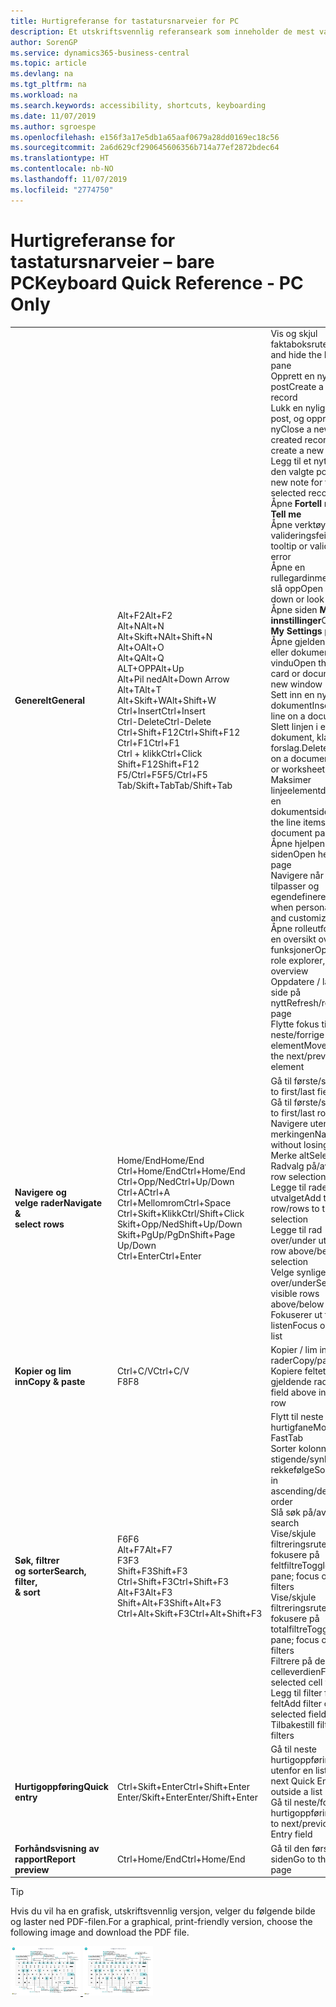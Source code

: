 ```yaml
---
title: Hurtigreferanse for tastatursnarveier for PC
description: Et utskriftsvennlig referanseark som inneholder de mest vanlige tastatursnarveiene for PC-brukere.
author: SorenGP
ms.service: dynamics365-business-central
ms.topic: article
ms.devlang: na
ms.tgt_pltfrm: na
ms.workload: na
ms.search.keywords: accessibility, shortcuts, keyboarding
ms.date: 11/07/2019
ms.author: sgroespe
ms.openlocfilehash: e156f3a17e5db1a65aaf0679a28dd0169ec18c56
ms.sourcegitcommit: 2a6d629cf290645606356b714a77ef2872bdec64
ms.translationtype: HT
ms.contentlocale: nb-NO
ms.lasthandoff: 11/07/2019
ms.locfileid: "2774750"
---
```

# <a name="keyboard-quick-reference---pc-only"></a><span data-ttu-id="d97a5-103">Hurtigreferanse for tastatursnarveier – bare PC</span><span class="sxs-lookup"><span data-stu-id="d97a5-103">Keyboard Quick Reference - PC Only</span></span>

||||  
|----------------|-----------|----------------|
|<span data-ttu-id="d97a5-104">**Generelt**</span><span class="sxs-lookup"><span data-stu-id="d97a5-104">**General**</span></span>|<span data-ttu-id="d97a5-105">Alt+F2</span><span class="sxs-lookup"><span data-stu-id="d97a5-105">Alt+F2</span></span><br /><span data-ttu-id="d97a5-106">Alt+N</span><span class="sxs-lookup"><span data-stu-id="d97a5-106">Alt+N</span></span><br /><span data-ttu-id="d97a5-107">Alt+Skift+N</span><span class="sxs-lookup"><span data-stu-id="d97a5-107">Alt+Shift+N</span></span><br /><span data-ttu-id="d97a5-108">Alt+O</span><span class="sxs-lookup"><span data-stu-id="d97a5-108">Alt+O</span></span><br /><span data-ttu-id="d97a5-109">Alt+Q</span><span class="sxs-lookup"><span data-stu-id="d97a5-109">Alt+Q</span></span><br /><span data-ttu-id="d97a5-110">ALT+OPP</span><span class="sxs-lookup"><span data-stu-id="d97a5-110">Alt+Up</span></span><br /><span data-ttu-id="d97a5-111">Alt+Pil ned</span><span class="sxs-lookup"><span data-stu-id="d97a5-111">Alt+Down Arrow</span></span><br /><span data-ttu-id="d97a5-112">Alt+T</span><span class="sxs-lookup"><span data-stu-id="d97a5-112">Alt+T</span></span><br /><span data-ttu-id="d97a5-113">Alt+Skift+W</span><span class="sxs-lookup"><span data-stu-id="d97a5-113">Alt+Shift+W</span></span><br /><span data-ttu-id="d97a5-114">Ctrl+Insert</span><span class="sxs-lookup"><span data-stu-id="d97a5-114">Ctrl+Insert</span></span><br /><span data-ttu-id="d97a5-115">Ctrl-Delete</span><span class="sxs-lookup"><span data-stu-id="d97a5-115">Ctrl-Delete</span></span><br /><span data-ttu-id="d97a5-116">Ctrl+Shift+F12</span><span class="sxs-lookup"><span data-stu-id="d97a5-116">Ctrl+Shift+F12</span></span><br /><span data-ttu-id="d97a5-117">Ctrl+F1</span><span class="sxs-lookup"><span data-stu-id="d97a5-117">Ctrl+F1</span></span><br /><span data-ttu-id="d97a5-118">Ctrl + klikk</span><span class="sxs-lookup"><span data-stu-id="d97a5-118">Ctrl+Click</span></span><br /><span data-ttu-id="d97a5-119">Shift+F12</span><span class="sxs-lookup"><span data-stu-id="d97a5-119">Shift+F12</span></span><br /><span data-ttu-id="d97a5-120">F5/Ctrl+F5</span><span class="sxs-lookup"><span data-stu-id="d97a5-120">F5/Ctrl+F5</span></span><br /><span data-ttu-id="d97a5-121">Tab/Skift+Tab</span><span class="sxs-lookup"><span data-stu-id="d97a5-121">Tab/Shift+Tab</span></span><br />|<span data-ttu-id="d97a5-122">Vis og skjul faktaboksruten</span><span class="sxs-lookup"><span data-stu-id="d97a5-122">Show and hide the FactBox pane</span></span><br /><span data-ttu-id="d97a5-123">Opprett en ny post</span><span class="sxs-lookup"><span data-stu-id="d97a5-123">Create a new record</span></span><br /><span data-ttu-id="d97a5-124">Lukk en nylig opprettet post, og opprett en ny</span><span class="sxs-lookup"><span data-stu-id="d97a5-124">Close a newly created record and create a new one</span></span><br /><span data-ttu-id="d97a5-125">Legg til et nytt notat for den valgte posten</span><span class="sxs-lookup"><span data-stu-id="d97a5-125">Add a new note for the selected record</span></span><br /><span data-ttu-id="d97a5-126">Åpne **Fortell meg**</span><span class="sxs-lookup"><span data-stu-id="d97a5-126">Open **Tell me**</span></span><br /><span data-ttu-id="d97a5-127">Åpne verktøytips eller valideringsfeil</span><span class="sxs-lookup"><span data-stu-id="d97a5-127">Open tooltip or validation error</span></span><br /><span data-ttu-id="d97a5-128">Åpne en rullegardinmeny eller slå opp</span><span class="sxs-lookup"><span data-stu-id="d97a5-128">Open a drop-down or look up</span></span><br /><span data-ttu-id="d97a5-129">Åpne siden **Mine innstillinger**</span><span class="sxs-lookup"><span data-stu-id="d97a5-129">Open the **My Settings** page</span></span><br /><span data-ttu-id="d97a5-130">Åpne gjeldende kort eller dokument i et nytt vindu</span><span class="sxs-lookup"><span data-stu-id="d97a5-130">Open the current card or document in a new window</span></span><br /><span data-ttu-id="d97a5-131">Sett inn en ny linje i et dokument</span><span class="sxs-lookup"><span data-stu-id="d97a5-131">Insert a new line on a document</span></span><br /><span data-ttu-id="d97a5-132">Slett linjen i et dokument, kladd og forslag.</span><span class="sxs-lookup"><span data-stu-id="d97a5-132">Delete the line on a document, journal, or worksheet</span></span><br /><span data-ttu-id="d97a5-133">Maksimer linjeelementdelen på en dokumentside</span><span class="sxs-lookup"><span data-stu-id="d97a5-133">Maximize the line items part on a document page</span></span><br /><span data-ttu-id="d97a5-134">Åpne hjelpen for siden</span><span class="sxs-lookup"><span data-stu-id="d97a5-134">Open help for the page</span></span><br /><span data-ttu-id="d97a5-135">Navigere når du tilpasser og egendefinerer</span><span class="sxs-lookup"><span data-stu-id="d97a5-135">Navigate when personalizing and customizing</span></span><br /><span data-ttu-id="d97a5-136">Åpne rolleutforskeren, en oversikt over funksjoner</span><span class="sxs-lookup"><span data-stu-id="d97a5-136">Open the role explorer, a feature overview</span></span><br /><span data-ttu-id="d97a5-137">Oppdatere / laste inn side på nytt</span><span class="sxs-lookup"><span data-stu-id="d97a5-137">Refresh/reload page</span></span><br /><span data-ttu-id="d97a5-138">Flytte fokus til neste/forrige element</span><span class="sxs-lookup"><span data-stu-id="d97a5-138">Move focus to the next/previous element</span></span>|
|<span data-ttu-id="d97a5-139">**Navigere og<br />velge rader**</span><span class="sxs-lookup"><span data-stu-id="d97a5-139">**Navigate &<br />select rows**</span></span>| <span data-ttu-id="d97a5-140">Home/End</span><span class="sxs-lookup"><span data-stu-id="d97a5-140">Home/End</span></span><br /><span data-ttu-id="d97a5-141">Ctrl+Home/End</span><span class="sxs-lookup"><span data-stu-id="d97a5-141">Ctrl+Home/End</span></span> <br /><span data-ttu-id="d97a5-142">Ctrl+Opp/Ned</span><span class="sxs-lookup"><span data-stu-id="d97a5-142">Ctrl+Up/Down</span></span><br /><span data-ttu-id="d97a5-143">Ctrl+A</span><span class="sxs-lookup"><span data-stu-id="d97a5-143">Ctrl+A</span></span> <br /><span data-ttu-id="d97a5-144">Ctrl+Mellomrom</span><span class="sxs-lookup"><span data-stu-id="d97a5-144">Ctrl+Space</span></span><br /><span data-ttu-id="d97a5-145">Ctrl+Skift+Klikk</span><span class="sxs-lookup"><span data-stu-id="d97a5-145">Ctrl/Shift+Click</span></span><br /><span data-ttu-id="d97a5-146">Skift+Opp/Ned</span><span class="sxs-lookup"><span data-stu-id="d97a5-146">Shift+Up/Down</span></span><br /><span data-ttu-id="d97a5-147">Skift+PgUp/PgDn</span><span class="sxs-lookup"><span data-stu-id="d97a5-147">Shift+Page Up/Down</span></span><br /><span data-ttu-id="d97a5-148">Ctrl+Enter</span><span class="sxs-lookup"><span data-stu-id="d97a5-148">Ctrl+Enter</span></span>| <span data-ttu-id="d97a5-149">Gå til første/siste felt</span><span class="sxs-lookup"><span data-stu-id="d97a5-149">Go to first/last field</span></span><br /><span data-ttu-id="d97a5-150">Gå til første/siste rad</span><span class="sxs-lookup"><span data-stu-id="d97a5-150">Go to first/last row</span></span><br /><span data-ttu-id="d97a5-151">Navigere uten å tape merkingen</span><span class="sxs-lookup"><span data-stu-id="d97a5-151">Navigate without losing selection</span></span><br /><span data-ttu-id="d97a5-152">Merke alt</span><span class="sxs-lookup"><span data-stu-id="d97a5-152">Select all</span></span><br /><span data-ttu-id="d97a5-153">Radvalg på/av</span><span class="sxs-lookup"><span data-stu-id="d97a5-153">Toggle row selection</span></span><br /> <span data-ttu-id="d97a5-154">Legge til raden(e) i utvalget</span><span class="sxs-lookup"><span data-stu-id="d97a5-154">Add the row/rows to the selection</span></span><br /><span data-ttu-id="d97a5-155">Legge til rad over/under utvalget</span><span class="sxs-lookup"><span data-stu-id="d97a5-155">Add row above/below to selection</span></span><br /><span data-ttu-id="d97a5-156">Velge synlige rader over/under</span><span class="sxs-lookup"><span data-stu-id="d97a5-156">Select visible rows above/below</span></span> <br /><span data-ttu-id="d97a5-157">Fokuserer ut fra listen</span><span class="sxs-lookup"><span data-stu-id="d97a5-157">Focus out of the list</span></span>|
|<span data-ttu-id="d97a5-158">**Kopier og lim inn**</span><span class="sxs-lookup"><span data-stu-id="d97a5-158">**Copy & paste**</span></span>|<span data-ttu-id="d97a5-159">Ctrl+C/V</span><span class="sxs-lookup"><span data-stu-id="d97a5-159">Ctrl+C/V</span></span><br /><span data-ttu-id="d97a5-160">F8</span><span class="sxs-lookup"><span data-stu-id="d97a5-160">F8</span></span>|<span data-ttu-id="d97a5-161">Kopier / lim inn rader</span><span class="sxs-lookup"><span data-stu-id="d97a5-161">Copy/paste rows</span></span><br /><span data-ttu-id="d97a5-162">Kopiere feltet over til gjeldende rad</span><span class="sxs-lookup"><span data-stu-id="d97a5-162">Copy field above into current row</span></span>|
|<span data-ttu-id="d97a5-163">**Søk, filtrer <br />og sorter**</span><span class="sxs-lookup"><span data-stu-id="d97a5-163">**Search, filter, <br />& sort**</span></span>|<span data-ttu-id="d97a5-164">F6</span><span class="sxs-lookup"><span data-stu-id="d97a5-164">F6</span></span><br /><span data-ttu-id="d97a5-165">Alt+F7</span><span class="sxs-lookup"><span data-stu-id="d97a5-165">Alt+F7</span></span><br /><span data-ttu-id="d97a5-166">F3</span><span class="sxs-lookup"><span data-stu-id="d97a5-166">F3</span></span><br /><span data-ttu-id="d97a5-167">Shift+F3</span><span class="sxs-lookup"><span data-stu-id="d97a5-167">Shift+F3</span></span><br /><span data-ttu-id="d97a5-168">Ctrl+Shift+F3</span><span class="sxs-lookup"><span data-stu-id="d97a5-168">Ctrl+Shift+F3</span></span><br /><span data-ttu-id="d97a5-169">Alt+F3</span><span class="sxs-lookup"><span data-stu-id="d97a5-169">Alt+F3</span></span><br /><span data-ttu-id="d97a5-170">Shift+Alt+F3</span><span class="sxs-lookup"><span data-stu-id="d97a5-170">Shift+Alt+F3</span></span><br /><span data-ttu-id="d97a5-171">Ctrl+Alt+Skift+F3</span><span class="sxs-lookup"><span data-stu-id="d97a5-171">Ctrl+Alt+Shift+F3</span></span>|<span data-ttu-id="d97a5-172">Flytt til neste hurtigfane</span><span class="sxs-lookup"><span data-stu-id="d97a5-172">Move to next FastTab</span></span><br /><span data-ttu-id="d97a5-173">Sorter kolonne i stigende/synkende rekkefølge</span><span class="sxs-lookup"><span data-stu-id="d97a5-173">Sort column in ascending/descending order</span></span><br /><span data-ttu-id="d97a5-174">Slå søk på/av</span><span class="sxs-lookup"><span data-stu-id="d97a5-174">Toggle search</span></span><br /><span data-ttu-id="d97a5-175">Vise/skjule filtreringsruten. fokusere på feltfiltre</span><span class="sxs-lookup"><span data-stu-id="d97a5-175">Toggle filter pane; focus on field filters</span></span><br /><span data-ttu-id="d97a5-176">Vise/skjule filtreringsruten; fokusere på totalfiltre</span><span class="sxs-lookup"><span data-stu-id="d97a5-176">Toggle filter pane; focus on totals filters</span></span><br /><span data-ttu-id="d97a5-177">Filtrere på den valgte celleverdien</span><span class="sxs-lookup"><span data-stu-id="d97a5-177">Filter on selected cell value</span></span><br /><span data-ttu-id="d97a5-178">Legg til filter for valgt felt</span><span class="sxs-lookup"><span data-stu-id="d97a5-178">Add filter on selected field</span></span><br /><span data-ttu-id="d97a5-179">Tilbakestill filtre</span><span class="sxs-lookup"><span data-stu-id="d97a5-179">Reset filters</span></span>|
|<span data-ttu-id="d97a5-180">**Hurtigoppføring**</span><span class="sxs-lookup"><span data-stu-id="d97a5-180">**Quick entry**</span></span>|<span data-ttu-id="d97a5-181">Ctrl+Skift+Enter</span><span class="sxs-lookup"><span data-stu-id="d97a5-181">Ctrl+Shift+Enter</span></span><br /><span data-ttu-id="d97a5-182">Enter/Skift+Enter</span><span class="sxs-lookup"><span data-stu-id="d97a5-182">Enter/Shift+Enter</span></span>|<span data-ttu-id="d97a5-183">Gå til neste hurtigoppføringsfelt utenfor en liste</span><span class="sxs-lookup"><span data-stu-id="d97a5-183">Go to next Quick Entry field outside a list</span></span><br /><span data-ttu-id="d97a5-184">Gå til neste/forrige hurtigoppføringsfelt</span><span class="sxs-lookup"><span data-stu-id="d97a5-184">Go to next/previous Quick Entry field</span></span>|
|<span data-ttu-id="d97a5-185">**Forhåndsvisning av rapport**</span><span class="sxs-lookup"><span data-stu-id="d97a5-185">**Report preview**</span></span>|<span data-ttu-id="d97a5-186">Ctrl+Home/End</span><span class="sxs-lookup"><span data-stu-id="d97a5-186">Ctrl+Home/End</span></span>|<span data-ttu-id="d97a5-187">Gå til den første/siste siden</span><span class="sxs-lookup"><span data-stu-id="d97a5-187">Go to the first/last page</span></span>|

> [!TIP]
> <span data-ttu-id="d97a5-188">Hvis du vil ha en grafisk, utskriftsvennlig versjon, velger du følgende bilde og laster ned PDF-filen.</span><span class="sxs-lookup"><span data-stu-id="d97a5-188">For a graphical, print-friendly version, choose the following image and download the PDF file.</span></span>
>
> <span data-ttu-id="d97a5-189">[ ![](media/keyboard_shortcut_inline.png) ](media/keyboard_shortcuts.pdf)</span><span class="sxs-lookup"><span data-stu-id="d97a5-189">[ ![](media/keyboard_shortcut_inline.png) ](media/keyboard_shortcuts.pdf)</span></span>
